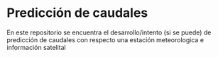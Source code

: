 # Predicción de caudales
En este repositorio se encuentra el desarrollo/intento (si se puede) de predicción de caudales con respecto una estación meteorologica e información satelital

